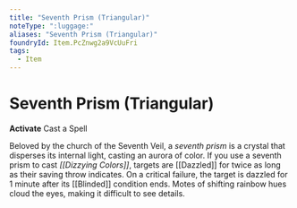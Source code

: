 ```yaml
---
title: "Seventh Prism (Triangular)"
noteType: ":luggage:"
aliases: "Seventh Prism (Triangular)"
foundryId: Item.PcZnwg2a9VcUuFri
tags:
  - Item
---
```


# Seventh Prism (Triangular)

**Activate** Cast a Spell

Beloved by the church of the Seventh Veil, a _seventh prism_ is a crystal that disperses its internal light, casting an aurora of color. If you use a seventh prism to cast _[[Dizzying Colors]]_, targets are [[Dazzled]] for twice as long as their saving throw indicates. On a critical failure, the target is dazzled for 1 minute after its [[Blinded]] condition ends. Motes of shifting rainbow hues cloud the eyes, making it difficult to see details.
